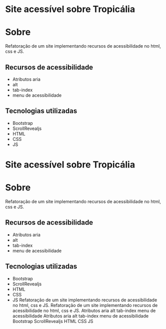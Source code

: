 # Site acessível sobre Tropicália
# Sobre
Refatoração de um site implementando recursos de acessibilidade no html, css e JS.
## Recursos de acessibilidade
- Atributos aria
- alt
- tab-index
- menu de acessibilidade
## Tecnologias utilizadas
- Bootstrap
- ScrollRevealjs
- HTML
- CSS
- JS
# Site acessível sobre Tropicália
# Sobre
Refatoração de um site implementando recursos de acessibilidade no html, css e JS.
## Recursos de acessibilidade
- Atributos aria
- alt
- tab-index
- menu de acessibilidade
## Tecnologias utilizadas
- Bootstrap
- ScrollRevealjs
- HTML
- CSS
- JS
Refatoração de um site implementando recursos de acessibilidade no html, css e JS.
Refatoração de um site implementando recursos de acessibilidade no html, css e JS.
Atributos aria
alt
tab-index
menu de acessibilidade
Atributos aria
alt
tab-index
menu de acessibilidade
Bootstrap
ScrollRevealjs
HTML
CSS
JS
